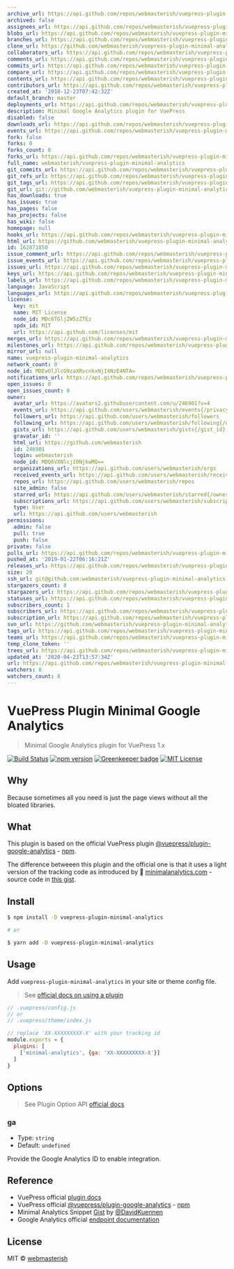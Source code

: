 ```yaml
---
archive_url: https://api.github.com/repos/webmasterish/vuepress-plugin-minimal-analytics/{archive_format}{/ref}
archived: false
assignees_url: https://api.github.com/repos/webmasterish/vuepress-plugin-minimal-analytics/assignees{/user}
blobs_url: https://api.github.com/repos/webmasterish/vuepress-plugin-minimal-analytics/git/blobs{/sha}
branches_url: https://api.github.com/repos/webmasterish/vuepress-plugin-minimal-analytics/branches{/branch}
clone_url: https://github.com/webmasterish/vuepress-plugin-minimal-analytics.git
collaborators_url: https://api.github.com/repos/webmasterish/vuepress-plugin-minimal-analytics/collaborators{/collaborator}
comments_url: https://api.github.com/repos/webmasterish/vuepress-plugin-minimal-analytics/comments{/number}
commits_url: https://api.github.com/repos/webmasterish/vuepress-plugin-minimal-analytics/commits{/sha}
compare_url: https://api.github.com/repos/webmasterish/vuepress-plugin-minimal-analytics/compare/{base}...{head}
contents_url: https://api.github.com/repos/webmasterish/vuepress-plugin-minimal-analytics/contents/{+path}
contributors_url: https://api.github.com/repos/webmasterish/vuepress-plugin-minimal-analytics/contributors
created_at: '2018-12-23T07:42:32Z'
default_branch: master
deployments_url: https://api.github.com/repos/webmasterish/vuepress-plugin-minimal-analytics/deployments
description: Minimal Google Analytics plugin for VuePress
disabled: false
downloads_url: https://api.github.com/repos/webmasterish/vuepress-plugin-minimal-analytics/downloads
events_url: https://api.github.com/repos/webmasterish/vuepress-plugin-minimal-analytics/events
fork: false
forks: 0
forks_count: 0
forks_url: https://api.github.com/repos/webmasterish/vuepress-plugin-minimal-analytics/forks
full_name: webmasterish/vuepress-plugin-minimal-analytics
git_commits_url: https://api.github.com/repos/webmasterish/vuepress-plugin-minimal-analytics/git/commits{/sha}
git_refs_url: https://api.github.com/repos/webmasterish/vuepress-plugin-minimal-analytics/git/refs{/sha}
git_tags_url: https://api.github.com/repos/webmasterish/vuepress-plugin-minimal-analytics/git/tags{/sha}
git_url: git://github.com/webmasterish/vuepress-plugin-minimal-analytics.git
has_downloads: true
has_issues: true
has_pages: false
has_projects: false
has_wiki: false
homepage: null
hooks_url: https://api.github.com/repos/webmasterish/vuepress-plugin-minimal-analytics/hooks
html_url: https://github.com/webmasterish/vuepress-plugin-minimal-analytics
id: 162871850
issue_comment_url: https://api.github.com/repos/webmasterish/vuepress-plugin-minimal-analytics/issues/comments{/number}
issue_events_url: https://api.github.com/repos/webmasterish/vuepress-plugin-minimal-analytics/issues/events{/number}
issues_url: https://api.github.com/repos/webmasterish/vuepress-plugin-minimal-analytics/issues{/number}
keys_url: https://api.github.com/repos/webmasterish/vuepress-plugin-minimal-analytics/keys{/key_id}
labels_url: https://api.github.com/repos/webmasterish/vuepress-plugin-minimal-analytics/labels{/name}
language: JavaScript
languages_url: https://api.github.com/repos/webmasterish/vuepress-plugin-minimal-analytics/languages
license:
  key: mit
  name: MIT License
  node_id: MDc6TGljZW5zZTEz
  spdx_id: MIT
  url: https://api.github.com/licenses/mit
merges_url: https://api.github.com/repos/webmasterish/vuepress-plugin-minimal-analytics/merges
milestones_url: https://api.github.com/repos/webmasterish/vuepress-plugin-minimal-analytics/milestones{/number}
mirror_url: null
name: vuepress-plugin-minimal-analytics
network_count: 0
node_id: MDEwOlJlcG9zaXRvcnkxNjI4NzE4NTA=
notifications_url: https://api.github.com/repos/webmasterish/vuepress-plugin-minimal-analytics/notifications{?since,all,participating}
open_issues: 0
open_issues_count: 0
owner:
  avatar_url: https://avatars2.githubusercontent.com/u/246901?v=4
  events_url: https://api.github.com/users/webmasterish/events{/privacy}
  followers_url: https://api.github.com/users/webmasterish/followers
  following_url: https://api.github.com/users/webmasterish/following{/other_user}
  gists_url: https://api.github.com/users/webmasterish/gists{/gist_id}
  gravatar_id: ''
  html_url: https://github.com/webmasterish
  id: 246901
  login: webmasterish
  node_id: MDQ6VXNlcjI0NjkwMQ==
  organizations_url: https://api.github.com/users/webmasterish/orgs
  received_events_url: https://api.github.com/users/webmasterish/received_events
  repos_url: https://api.github.com/users/webmasterish/repos
  site_admin: false
  starred_url: https://api.github.com/users/webmasterish/starred{/owner}{/repo}
  subscriptions_url: https://api.github.com/users/webmasterish/subscriptions
  type: User
  url: https://api.github.com/users/webmasterish
permissions:
  admin: false
  pull: true
  push: false
private: false
pulls_url: https://api.github.com/repos/webmasterish/vuepress-plugin-minimal-analytics/pulls{/number}
pushed_at: '2019-01-22T06:16:21Z'
releases_url: https://api.github.com/repos/webmasterish/vuepress-plugin-minimal-analytics/releases{/id}
size: 20
ssh_url: git@github.com:webmasterish/vuepress-plugin-minimal-analytics.git
stargazers_count: 8
stargazers_url: https://api.github.com/repos/webmasterish/vuepress-plugin-minimal-analytics/stargazers
statuses_url: https://api.github.com/repos/webmasterish/vuepress-plugin-minimal-analytics/statuses/{sha}
subscribers_count: 1
subscribers_url: https://api.github.com/repos/webmasterish/vuepress-plugin-minimal-analytics/subscribers
subscription_url: https://api.github.com/repos/webmasterish/vuepress-plugin-minimal-analytics/subscription
svn_url: https://github.com/webmasterish/vuepress-plugin-minimal-analytics
tags_url: https://api.github.com/repos/webmasterish/vuepress-plugin-minimal-analytics/tags
teams_url: https://api.github.com/repos/webmasterish/vuepress-plugin-minimal-analytics/teams
temp_clone_token: ''
trees_url: https://api.github.com/repos/webmasterish/vuepress-plugin-minimal-analytics/git/trees{/sha}
updated_at: '2020-04-23T13:57:34Z'
url: https://api.github.com/repos/webmasterish/vuepress-plugin-minimal-analytics
watchers: 8
watchers_count: 8
---
```


# VuePress Plugin Minimal Google Analytics

> Minimal Google Analytics plugin for VuePress 1.x

[![Build Status](https://img.shields.io/travis/webmasterish/vuepress-plugin-minimal-analytics/master.svg?style=flat-square)](https://travis-ci.org/webmasterish/vuepress-plugin-minimal-analytics)
[![npm version](https://img.shields.io/npm/v/vuepress-plugin-minimal-analytics.svg?style=flat-square)](http://npm.im/vuepress-plugin-minimal-analytics)
[![Greenkeeper badge](https://badges.greenkeeper.io/webmasterish/vuepress-plugin-minimal-analytics.svg?style=flat-square)](https://greenkeeper.io/)
[![MIT License](https://img.shields.io/npm/l/express.svg?style=flat-square)](http://opensource.org/licenses/MIT)


## Why

Because sometimes all you need is just the page views
without all the bloated libraries.


## What

This plugin is based on the official VuePress plugin  [@vuepress/plugin-google-analytics](https://github.com/vuejs/vuepress/tree/master/packages/%40vuepress/plugin-google-analytics) - [npm](https://www.npmjs.com/package/@vuepress/plugin-google-analytics).

The difference betweeen this plugin and the official one is that it uses a light
version of the tracking code as introduced
by 🌱 [minimalanalytics.com](https://minimalanalytics.com/) - source code in [this gist](https://gist.github.com/DavidKuennen/443121e692175d6fc145e1efb0284ec9).


## Install


```sh
$ npm install -D vuepress-plugin-minimal-analytics

# or

$ yarn add -D vuepress-plugin-minimal-analytics
```


## Usage

Add `vuepress-plugin-minimal-analytics` in your site or theme config file.

> See [official docs on using a plugin](https://vuepress.vuejs.org/plugin/using-a-plugin.html)


```js
// .vuepress/config.js
// or
// .vuepress/theme/index.js

// replace 'XX-XXXXXXXXX-X' with your tracking id
module.exports = {
  plugins: [
    ['minimal-analytics', {ga: 'XX-XXXXXXXXX-X'}]
  ]
}
```


## Options

> See Plugin Option API [official docs](https://vuepress.vuejs.org/plugin/option-api.html)

### ga

- Type: `string`
- Default: `undefined`

Provide the Google Analytics ID to enable integration.


## Reference

- VuePress official [plugin docs](https://vuepress.vuejs.org/plugin/)
- VuePress official [@vuepress/plugin-google-analytics](https://github.com/vuejs/vuepress/tree/master/packages/%40vuepress/plugin-google-analytics) - [npm](https://www.npmjs.com/package/@vuepress/plugin-google-analytics)
- Minimal Analytics Snippet [Gist](https://gist.github.com/DavidKuennen/443121e692175d6fc145e1efb0284ec9)
  by [@DavidKuennen](https://github.com/DavidKuennen)
- Google Analytics official [endpoint documentation](https://developers.google.com/analytics/devguides/collection/protocol/v1/reference)


## License

MIT © [webmasterish](https://webmasterish.com)
